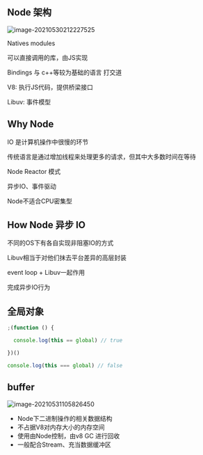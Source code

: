 ## Node 架构

![image-20210530212227525](http://picbed.sedationh.cn/image-20210530212227525.png)



Natives modules

可以直接调用的库，由JS实现



Bindings 与 c++等较为基础的语言 打交道



V8: 执行JS代码，提供桥梁接口

Libuv: 事件模型



## Why Node

IO 是计算机操作中很慢的环节



传统语言是通过增加线程来处理更多的请求，但其中大多数时间在等待



Node Reactor 模式

异步IO、事件驱动



Node不适合CPU密集型



## How Node 异步 IO

不同的OS下有各自实现非阻塞IO的方式

Libuv相当于对他们抹去平台差异的高层封装



event loop + Libuv一起作用

完成异步IO行为



## 全局对象

```js
;(function () {

  console.log(this == global) // true

})()

console.log(this === global) // false
```



## buffer

![image-20210531105826450](http://picbed.sedationh.cn/image-20210531105826450.png)



- Node下二进制操作的相关数据结构
- 不占据V8对内存大小的内存空间
- 使用由Node控制，由v8 GC 进行回收
- 一般配合Stream、充当数据缓冲区



